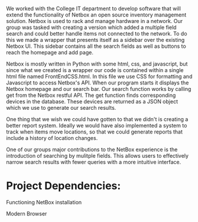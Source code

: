 We worked with the College IT department to develop software that will extend the functionality of Netbox an open source inventory management solution. Netbox is used to rack and manage hardware in a network. Our group was tasked with creating a version which added a multiple field search and could better handle items not connected to the network. To do this we made a wrapper that presents itself as a sidebar over the existing Netbox UI. This sidebar contains all the search fields as well as buttons to reach the homepage and add page.

Netbox is mostly written in Python with some html, css, and javascript, but since what we created is a wrapper our code is contained within a single html file named FrontEndCSS.html. In this file we use CSS for formatting and Javascript to access Netbox's API. When our program starts it displays the Netbox homepage and our search bar. Our search function works by calling get from the Netbox restful API. The get function finds corresponding devices in the database. These devices are returned as a JSON object which we use to generate our search results.

One thing that we wish we could have gotten to that we didn't is creating a better report system. Ideally we would have also implemented a system to track when items move locations, so that we could generate reports that include a history of location changes. 

One of our groups major contributions to the NetBox experience is the introduction of searching by mulitple fields. This allows users to effectively narrow search results with fewer queries with a more intuitive interface.


# Project Dependencies:

Functioning NetBox installation

Modern Browser
